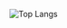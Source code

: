 ![Top Langs](https://github-readme-stats.vercel.app/api/top-langs/?username=clang-engineer&layout=compact)
